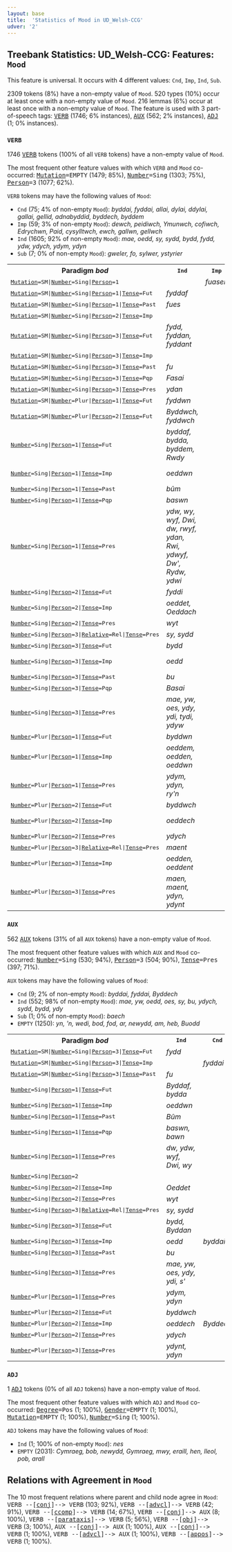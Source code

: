 ```yaml
---
layout: base
title:  'Statistics of Mood in UD_Welsh-CCG'
udver: '2'
---
```


## Treebank Statistics: UD_Welsh-CCG: Features: `Mood`

This feature is universal.
It occurs with 4 different values: `Cnd`, `Imp`, `Ind`, `Sub`.

2309 tokens (8%) have a non-empty value of `Mood`.
520 types (10%) occur at least once with a non-empty value of `Mood`.
216 lemmas (6%) occur at least once with a non-empty value of `Mood`.
The feature is used with 3 part-of-speech tags: <tt><a href="cy_ccg-pos-VERB.html">VERB</a></tt> (1746; 6% instances), <tt><a href="cy_ccg-pos-AUX.html">AUX</a></tt> (562; 2% instances), <tt><a href="cy_ccg-pos-ADJ.html">ADJ</a></tt> (1; 0% instances).

### `VERB`

1746 <tt><a href="cy_ccg-pos-VERB.html">VERB</a></tt> tokens (100% of all `VERB` tokens) have a non-empty value of `Mood`.

The most frequent other feature values with which `VERB` and `Mood` co-occurred: <tt><a href="cy_ccg-feat-Mutation.html">Mutation</a></tt><tt>=EMPTY</tt> (1479; 85%), <tt><a href="cy_ccg-feat-Number.html">Number</a></tt><tt>=Sing</tt> (1303; 75%), <tt><a href="cy_ccg-feat-Person.html">Person</a></tt><tt>=3</tt> (1077; 62%).

`VERB` tokens may have the following values of `Mood`:

* `Cnd` (75; 4% of non-empty `Mood`): <em>byddai, fyddai, allai, dylai, ddylai, gallai, gellid, adnabyddid, byddech, byddem</em>
* `Imp` (59; 3% of non-empty `Mood`): <em>dewch, peidiwch, Ymunwch, cofiwch, Edrychwn, Paid, cysylltwch, ewch, gallwn, gellwch</em>
* `Ind` (1605; 92% of non-empty `Mood`): <em>mae, oedd, sy, sydd, bydd, fydd, ydw, ydych, ydym, ydyn</em>
* `Sub` (7; 0% of non-empty `Mood`): <em>gweler, fo, sylwer, ystyrier</em>

<table>
  <tr><th>Paradigm <i>bod</i></th><th><tt>Ind</tt></th><th><tt>Imp</tt></th><th><tt>Cnd</tt></th><th><tt>Sub</tt></th></tr>
  <tr><td><tt><tt><a href="cy_ccg-feat-Mutation.html">Mutation</a></tt><tt>=SM</tt>|<tt><a href="cy_ccg-feat-Number.html">Number</a></tt><tt>=Sing</tt>|<tt><a href="cy_ccg-feat-Person.html">Person</a></tt><tt>=1</tt></tt></td><td></td><td><em>fuasen</em></td><td></td><td></td></tr>
  <tr><td><tt><tt><a href="cy_ccg-feat-Mutation.html">Mutation</a></tt><tt>=SM</tt>|<tt><a href="cy_ccg-feat-Number.html">Number</a></tt><tt>=Sing</tt>|<tt><a href="cy_ccg-feat-Person.html">Person</a></tt><tt>=1</tt>|<tt><a href="cy_ccg-feat-Tense.html">Tense</a></tt><tt>=Fut</tt></tt></td><td><em>fyddaf</em></td><td></td><td></td><td></td></tr>
  <tr><td><tt><tt><a href="cy_ccg-feat-Mutation.html">Mutation</a></tt><tt>=SM</tt>|<tt><a href="cy_ccg-feat-Number.html">Number</a></tt><tt>=Sing</tt>|<tt><a href="cy_ccg-feat-Person.html">Person</a></tt><tt>=1</tt>|<tt><a href="cy_ccg-feat-Tense.html">Tense</a></tt><tt>=Past</tt></tt></td><td><em>fues</em></td><td></td><td></td><td></td></tr>
  <tr><td><tt><tt><a href="cy_ccg-feat-Mutation.html">Mutation</a></tt><tt>=SM</tt>|<tt><a href="cy_ccg-feat-Number.html">Number</a></tt><tt>=Sing</tt>|<tt><a href="cy_ccg-feat-Person.html">Person</a></tt><tt>=2</tt>|<tt><a href="cy_ccg-feat-Tense.html">Tense</a></tt><tt>=Imp</tt></tt></td><td></td><td></td><td><em>fyddet</em></td><td></td></tr>
  <tr><td><tt><tt><a href="cy_ccg-feat-Mutation.html">Mutation</a></tt><tt>=SM</tt>|<tt><a href="cy_ccg-feat-Number.html">Number</a></tt><tt>=Sing</tt>|<tt><a href="cy_ccg-feat-Person.html">Person</a></tt><tt>=3</tt>|<tt><a href="cy_ccg-feat-Tense.html">Tense</a></tt><tt>=Fut</tt></tt></td><td><em>fydd, fyddan, fyddant</em></td><td></td><td></td><td></td></tr>
  <tr><td><tt><tt><a href="cy_ccg-feat-Mutation.html">Mutation</a></tt><tt>=SM</tt>|<tt><a href="cy_ccg-feat-Number.html">Number</a></tt><tt>=Sing</tt>|<tt><a href="cy_ccg-feat-Person.html">Person</a></tt><tt>=3</tt>|<tt><a href="cy_ccg-feat-Tense.html">Tense</a></tt><tt>=Imp</tt></tt></td><td></td><td></td><td><em>fyddai</em></td><td></td></tr>
  <tr><td><tt><tt><a href="cy_ccg-feat-Mutation.html">Mutation</a></tt><tt>=SM</tt>|<tt><a href="cy_ccg-feat-Number.html">Number</a></tt><tt>=Sing</tt>|<tt><a href="cy_ccg-feat-Person.html">Person</a></tt><tt>=3</tt>|<tt><a href="cy_ccg-feat-Tense.html">Tense</a></tt><tt>=Past</tt></tt></td><td><em>fu</em></td><td></td><td></td><td></td></tr>
  <tr><td><tt><tt><a href="cy_ccg-feat-Mutation.html">Mutation</a></tt><tt>=SM</tt>|<tt><a href="cy_ccg-feat-Number.html">Number</a></tt><tt>=Sing</tt>|<tt><a href="cy_ccg-feat-Person.html">Person</a></tt><tt>=3</tt>|<tt><a href="cy_ccg-feat-Tense.html">Tense</a></tt><tt>=Pqp</tt></tt></td><td><em>Fasai</em></td><td></td><td></td><td></td></tr>
  <tr><td><tt><tt><a href="cy_ccg-feat-Mutation.html">Mutation</a></tt><tt>=SM</tt>|<tt><a href="cy_ccg-feat-Number.html">Number</a></tt><tt>=Sing</tt>|<tt><a href="cy_ccg-feat-Person.html">Person</a></tt><tt>=3</tt>|<tt><a href="cy_ccg-feat-Tense.html">Tense</a></tt><tt>=Pres</tt></tt></td><td><em>ydan</em></td><td></td><td></td><td><em>fo</em></td></tr>
  <tr><td><tt><tt><a href="cy_ccg-feat-Mutation.html">Mutation</a></tt><tt>=SM</tt>|<tt><a href="cy_ccg-feat-Number.html">Number</a></tt><tt>=Plur</tt>|<tt><a href="cy_ccg-feat-Person.html">Person</a></tt><tt>=1</tt>|<tt><a href="cy_ccg-feat-Tense.html">Tense</a></tt><tt>=Fut</tt></tt></td><td><em>fyddwn</em></td><td></td><td></td><td></td></tr>
  <tr><td><tt><tt><a href="cy_ccg-feat-Mutation.html">Mutation</a></tt><tt>=SM</tt>|<tt><a href="cy_ccg-feat-Number.html">Number</a></tt><tt>=Plur</tt>|<tt><a href="cy_ccg-feat-Person.html">Person</a></tt><tt>=2</tt>|<tt><a href="cy_ccg-feat-Tense.html">Tense</a></tt><tt>=Fut</tt></tt></td><td><em>Byddwch, fyddwch</em></td><td></td><td></td><td></td></tr>
  <tr><td><tt><tt><a href="cy_ccg-feat-Number.html">Number</a></tt><tt>=Sing</tt>|<tt><a href="cy_ccg-feat-Person.html">Person</a></tt><tt>=1</tt>|<tt><a href="cy_ccg-feat-Tense.html">Tense</a></tt><tt>=Fut</tt></tt></td><td><em>byddaf, bydda, byddem, Rwdy</em></td><td></td><td></td><td></td></tr>
  <tr><td><tt><tt><a href="cy_ccg-feat-Number.html">Number</a></tt><tt>=Sing</tt>|<tt><a href="cy_ccg-feat-Person.html">Person</a></tt><tt>=1</tt>|<tt><a href="cy_ccg-feat-Tense.html">Tense</a></tt><tt>=Imp</tt></tt></td><td><em>oeddwn</em></td><td></td><td><em>byddwn, fydden</em></td><td></td></tr>
  <tr><td><tt><tt><a href="cy_ccg-feat-Number.html">Number</a></tt><tt>=Sing</tt>|<tt><a href="cy_ccg-feat-Person.html">Person</a></tt><tt>=1</tt>|<tt><a href="cy_ccg-feat-Tense.html">Tense</a></tt><tt>=Past</tt></tt></td><td><em>bûm</em></td><td></td><td></td><td></td></tr>
  <tr><td><tt><tt><a href="cy_ccg-feat-Number.html">Number</a></tt><tt>=Sing</tt>|<tt><a href="cy_ccg-feat-Person.html">Person</a></tt><tt>=1</tt>|<tt><a href="cy_ccg-feat-Tense.html">Tense</a></tt><tt>=Pqp</tt></tt></td><td><em>baswn</em></td><td></td><td></td><td></td></tr>
  <tr><td><tt><tt><a href="cy_ccg-feat-Number.html">Number</a></tt><tt>=Sing</tt>|<tt><a href="cy_ccg-feat-Person.html">Person</a></tt><tt>=1</tt>|<tt><a href="cy_ccg-feat-Tense.html">Tense</a></tt><tt>=Pres</tt></tt></td><td><em>ydw, wy, wyf, Dwi, dw, rwyf, ydan, Rwi, ydwyf, Dw', Rydw, ydwi</em></td><td></td><td></td><td></td></tr>
  <tr><td><tt><tt><a href="cy_ccg-feat-Number.html">Number</a></tt><tt>=Sing</tt>|<tt><a href="cy_ccg-feat-Person.html">Person</a></tt><tt>=2</tt>|<tt><a href="cy_ccg-feat-Tense.html">Tense</a></tt><tt>=Fut</tt></tt></td><td><em>fyddi</em></td><td></td><td></td><td></td></tr>
  <tr><td><tt><tt><a href="cy_ccg-feat-Number.html">Number</a></tt><tt>=Sing</tt>|<tt><a href="cy_ccg-feat-Person.html">Person</a></tt><tt>=2</tt>|<tt><a href="cy_ccg-feat-Tense.html">Tense</a></tt><tt>=Imp</tt></tt></td><td><em>oeddet, Oeddach</em></td><td></td><td></td><td></td></tr>
  <tr><td><tt><tt><a href="cy_ccg-feat-Number.html">Number</a></tt><tt>=Sing</tt>|<tt><a href="cy_ccg-feat-Person.html">Person</a></tt><tt>=2</tt>|<tt><a href="cy_ccg-feat-Tense.html">Tense</a></tt><tt>=Pres</tt></tt></td><td><em>wyt</em></td><td></td><td></td><td></td></tr>
  <tr><td><tt><tt><a href="cy_ccg-feat-Number.html">Number</a></tt><tt>=Sing</tt>|<tt><a href="cy_ccg-feat-Person.html">Person</a></tt><tt>=3</tt>|<tt><a href="cy_ccg-feat-Relative.html">Relative</a></tt><tt>=Rel</tt>|<tt><a href="cy_ccg-feat-Tense.html">Tense</a></tt><tt>=Pres</tt></tt></td><td><em>sy, sydd</em></td><td></td><td></td><td></td></tr>
  <tr><td><tt><tt><a href="cy_ccg-feat-Number.html">Number</a></tt><tt>=Sing</tt>|<tt><a href="cy_ccg-feat-Person.html">Person</a></tt><tt>=3</tt>|<tt><a href="cy_ccg-feat-Tense.html">Tense</a></tt><tt>=Fut</tt></tt></td><td><em>bydd</em></td><td></td><td></td><td></td></tr>
  <tr><td><tt><tt><a href="cy_ccg-feat-Number.html">Number</a></tt><tt>=Sing</tt>|<tt><a href="cy_ccg-feat-Person.html">Person</a></tt><tt>=3</tt>|<tt><a href="cy_ccg-feat-Tense.html">Tense</a></tt><tt>=Imp</tt></tt></td><td><em>oedd</em></td><td></td><td><em>byddai, fyddai</em></td><td></td></tr>
  <tr><td><tt><tt><a href="cy_ccg-feat-Number.html">Number</a></tt><tt>=Sing</tt>|<tt><a href="cy_ccg-feat-Person.html">Person</a></tt><tt>=3</tt>|<tt><a href="cy_ccg-feat-Tense.html">Tense</a></tt><tt>=Past</tt></tt></td><td><em>bu</em></td><td></td><td></td><td></td></tr>
  <tr><td><tt><tt><a href="cy_ccg-feat-Number.html">Number</a></tt><tt>=Sing</tt>|<tt><a href="cy_ccg-feat-Person.html">Person</a></tt><tt>=3</tt>|<tt><a href="cy_ccg-feat-Tense.html">Tense</a></tt><tt>=Pqp</tt></tt></td><td><em>Basai</em></td><td></td><td></td><td></td></tr>
  <tr><td><tt><tt><a href="cy_ccg-feat-Number.html">Number</a></tt><tt>=Sing</tt>|<tt><a href="cy_ccg-feat-Person.html">Person</a></tt><tt>=3</tt>|<tt><a href="cy_ccg-feat-Tense.html">Tense</a></tt><tt>=Pres</tt></tt></td><td><em>mae, yw, oes, ydy, ydi, tydi, ydyw</em></td><td></td><td></td><td></td></tr>
  <tr><td><tt><tt><a href="cy_ccg-feat-Number.html">Number</a></tt><tt>=Plur</tt>|<tt><a href="cy_ccg-feat-Person.html">Person</a></tt><tt>=1</tt>|<tt><a href="cy_ccg-feat-Tense.html">Tense</a></tt><tt>=Fut</tt></tt></td><td><em>byddwn</em></td><td></td><td></td><td></td></tr>
  <tr><td><tt><tt><a href="cy_ccg-feat-Number.html">Number</a></tt><tt>=Plur</tt>|<tt><a href="cy_ccg-feat-Person.html">Person</a></tt><tt>=1</tt>|<tt><a href="cy_ccg-feat-Tense.html">Tense</a></tt><tt>=Imp</tt></tt></td><td><em>oeddem, oedden, oeddwn</em></td><td></td><td><em>byddem</em></td><td></td></tr>
  <tr><td><tt><tt><a href="cy_ccg-feat-Number.html">Number</a></tt><tt>=Plur</tt>|<tt><a href="cy_ccg-feat-Person.html">Person</a></tt><tt>=1</tt>|<tt><a href="cy_ccg-feat-Tense.html">Tense</a></tt><tt>=Pres</tt></tt></td><td><em>ydym, ydyn, ry'n</em></td><td></td><td></td><td></td></tr>
  <tr><td><tt><tt><a href="cy_ccg-feat-Number.html">Number</a></tt><tt>=Plur</tt>|<tt><a href="cy_ccg-feat-Person.html">Person</a></tt><tt>=2</tt>|<tt><a href="cy_ccg-feat-Tense.html">Tense</a></tt><tt>=Fut</tt></tt></td><td><em>byddwch</em></td><td></td><td></td><td></td></tr>
  <tr><td><tt><tt><a href="cy_ccg-feat-Number.html">Number</a></tt><tt>=Plur</tt>|<tt><a href="cy_ccg-feat-Person.html">Person</a></tt><tt>=2</tt>|<tt><a href="cy_ccg-feat-Tense.html">Tense</a></tt><tt>=Imp</tt></tt></td><td><em>oeddech</em></td><td></td><td><em>byddech, byddem</em></td><td></td></tr>
  <tr><td><tt><tt><a href="cy_ccg-feat-Number.html">Number</a></tt><tt>=Plur</tt>|<tt><a href="cy_ccg-feat-Person.html">Person</a></tt><tt>=2</tt>|<tt><a href="cy_ccg-feat-Tense.html">Tense</a></tt><tt>=Pres</tt></tt></td><td><em>ydych</em></td><td></td><td></td><td></td></tr>
  <tr><td><tt><tt><a href="cy_ccg-feat-Number.html">Number</a></tt><tt>=Plur</tt>|<tt><a href="cy_ccg-feat-Person.html">Person</a></tt><tt>=3</tt>|<tt><a href="cy_ccg-feat-Relative.html">Relative</a></tt><tt>=Rel</tt>|<tt><a href="cy_ccg-feat-Tense.html">Tense</a></tt><tt>=Pres</tt></tt></td><td><em>maent</em></td><td></td><td></td><td></td></tr>
  <tr><td><tt><tt><a href="cy_ccg-feat-Number.html">Number</a></tt><tt>=Plur</tt>|<tt><a href="cy_ccg-feat-Person.html">Person</a></tt><tt>=3</tt>|<tt><a href="cy_ccg-feat-Tense.html">Tense</a></tt><tt>=Imp</tt></tt></td><td><em>oedden, oeddent</em></td><td></td><td></td><td></td></tr>
  <tr><td><tt><tt><a href="cy_ccg-feat-Number.html">Number</a></tt><tt>=Plur</tt>|<tt><a href="cy_ccg-feat-Person.html">Person</a></tt><tt>=3</tt>|<tt><a href="cy_ccg-feat-Tense.html">Tense</a></tt><tt>=Pres</tt></tt></td><td><em>maen, maent, ydyn, ydynt</em></td><td></td><td></td><td></td></tr>
</table>

### `AUX`

562 <tt><a href="cy_ccg-pos-AUX.html">AUX</a></tt> tokens (31% of all `AUX` tokens) have a non-empty value of `Mood`.

The most frequent other feature values with which `AUX` and `Mood` co-occurred: <tt><a href="cy_ccg-feat-Number.html">Number</a></tt><tt>=Sing</tt> (530; 94%), <tt><a href="cy_ccg-feat-Person.html">Person</a></tt><tt>=3</tt> (504; 90%), <tt><a href="cy_ccg-feat-Tense.html">Tense</a></tt><tt>=Pres</tt> (397; 71%).

`AUX` tokens may have the following values of `Mood`:

* `Cnd` (9; 2% of non-empty `Mood`): <em>byddai, fyddai, Byddech</em>
* `Ind` (552; 98% of non-empty `Mood`): <em>mae, yw, oedd, oes, sy, bu, ydych, sydd, bydd, ydy</em>
* `Sub` (1; 0% of non-empty `Mood`): <em>baech</em>
* `EMPTY` (1250): <em>yn, 'n, wedi, bod, fod, ar, newydd, am, heb, Buodd</em>

<table>
  <tr><th>Paradigm <i>bod</i></th><th><tt>Ind</tt></th><th><tt>Cnd</tt></th><th><tt>Sub</tt></th></tr>
  <tr><td><tt><tt><a href="cy_ccg-feat-Mutation.html">Mutation</a></tt><tt>=SM</tt>|<tt><a href="cy_ccg-feat-Number.html">Number</a></tt><tt>=Sing</tt>|<tt><a href="cy_ccg-feat-Person.html">Person</a></tt><tt>=3</tt>|<tt><a href="cy_ccg-feat-Tense.html">Tense</a></tt><tt>=Fut</tt></tt></td><td><em>fydd</em></td><td></td><td></td></tr>
  <tr><td><tt><tt><a href="cy_ccg-feat-Mutation.html">Mutation</a></tt><tt>=SM</tt>|<tt><a href="cy_ccg-feat-Number.html">Number</a></tt><tt>=Sing</tt>|<tt><a href="cy_ccg-feat-Person.html">Person</a></tt><tt>=3</tt>|<tt><a href="cy_ccg-feat-Tense.html">Tense</a></tt><tt>=Imp</tt></tt></td><td></td><td><em>fyddai</em></td><td></td></tr>
  <tr><td><tt><tt><a href="cy_ccg-feat-Mutation.html">Mutation</a></tt><tt>=SM</tt>|<tt><a href="cy_ccg-feat-Number.html">Number</a></tt><tt>=Sing</tt>|<tt><a href="cy_ccg-feat-Person.html">Person</a></tt><tt>=3</tt>|<tt><a href="cy_ccg-feat-Tense.html">Tense</a></tt><tt>=Past</tt></tt></td><td><em>fu</em></td><td></td><td></td></tr>
  <tr><td><tt><tt><a href="cy_ccg-feat-Number.html">Number</a></tt><tt>=Sing</tt>|<tt><a href="cy_ccg-feat-Person.html">Person</a></tt><tt>=1</tt>|<tt><a href="cy_ccg-feat-Tense.html">Tense</a></tt><tt>=Fut</tt></tt></td><td><em>Byddaf, bydda</em></td><td></td><td></td></tr>
  <tr><td><tt><tt><a href="cy_ccg-feat-Number.html">Number</a></tt><tt>=Sing</tt>|<tt><a href="cy_ccg-feat-Person.html">Person</a></tt><tt>=1</tt>|<tt><a href="cy_ccg-feat-Tense.html">Tense</a></tt><tt>=Imp</tt></tt></td><td><em>oeddwn</em></td><td></td><td></td></tr>
  <tr><td><tt><tt><a href="cy_ccg-feat-Number.html">Number</a></tt><tt>=Sing</tt>|<tt><a href="cy_ccg-feat-Person.html">Person</a></tt><tt>=1</tt>|<tt><a href="cy_ccg-feat-Tense.html">Tense</a></tt><tt>=Past</tt></tt></td><td><em>Bûm</em></td><td></td><td></td></tr>
  <tr><td><tt><tt><a href="cy_ccg-feat-Number.html">Number</a></tt><tt>=Sing</tt>|<tt><a href="cy_ccg-feat-Person.html">Person</a></tt><tt>=1</tt>|<tt><a href="cy_ccg-feat-Tense.html">Tense</a></tt><tt>=Pqp</tt></tt></td><td><em>baswn, bawn</em></td><td></td><td></td></tr>
  <tr><td><tt><tt><a href="cy_ccg-feat-Number.html">Number</a></tt><tt>=Sing</tt>|<tt><a href="cy_ccg-feat-Person.html">Person</a></tt><tt>=1</tt>|<tt><a href="cy_ccg-feat-Tense.html">Tense</a></tt><tt>=Pres</tt></tt></td><td><em>dw, ydw, wyf, Dwi, wy</em></td><td></td><td></td></tr>
  <tr><td><tt><tt><a href="cy_ccg-feat-Number.html">Number</a></tt><tt>=Sing</tt>|<tt><a href="cy_ccg-feat-Person.html">Person</a></tt><tt>=2</tt></tt></td><td></td><td></td><td><em>baech</em></td></tr>
  <tr><td><tt><tt><a href="cy_ccg-feat-Number.html">Number</a></tt><tt>=Sing</tt>|<tt><a href="cy_ccg-feat-Person.html">Person</a></tt><tt>=2</tt>|<tt><a href="cy_ccg-feat-Tense.html">Tense</a></tt><tt>=Imp</tt></tt></td><td><em>Oeddet</em></td><td></td><td></td></tr>
  <tr><td><tt><tt><a href="cy_ccg-feat-Number.html">Number</a></tt><tt>=Sing</tt>|<tt><a href="cy_ccg-feat-Person.html">Person</a></tt><tt>=2</tt>|<tt><a href="cy_ccg-feat-Tense.html">Tense</a></tt><tt>=Pres</tt></tt></td><td><em>wyt</em></td><td></td><td></td></tr>
  <tr><td><tt><tt><a href="cy_ccg-feat-Number.html">Number</a></tt><tt>=Sing</tt>|<tt><a href="cy_ccg-feat-Person.html">Person</a></tt><tt>=3</tt>|<tt><a href="cy_ccg-feat-Relative.html">Relative</a></tt><tt>=Rel</tt>|<tt><a href="cy_ccg-feat-Tense.html">Tense</a></tt><tt>=Pres</tt></tt></td><td><em>sy, sydd</em></td><td></td><td></td></tr>
  <tr><td><tt><tt><a href="cy_ccg-feat-Number.html">Number</a></tt><tt>=Sing</tt>|<tt><a href="cy_ccg-feat-Person.html">Person</a></tt><tt>=3</tt>|<tt><a href="cy_ccg-feat-Tense.html">Tense</a></tt><tt>=Fut</tt></tt></td><td><em>bydd, Byddan</em></td><td></td><td></td></tr>
  <tr><td><tt><tt><a href="cy_ccg-feat-Number.html">Number</a></tt><tt>=Sing</tt>|<tt><a href="cy_ccg-feat-Person.html">Person</a></tt><tt>=3</tt>|<tt><a href="cy_ccg-feat-Tense.html">Tense</a></tt><tt>=Imp</tt></tt></td><td><em>oedd</em></td><td><em>byddai</em></td><td></td></tr>
  <tr><td><tt><tt><a href="cy_ccg-feat-Number.html">Number</a></tt><tt>=Sing</tt>|<tt><a href="cy_ccg-feat-Person.html">Person</a></tt><tt>=3</tt>|<tt><a href="cy_ccg-feat-Tense.html">Tense</a></tt><tt>=Past</tt></tt></td><td><em>bu</em></td><td></td><td></td></tr>
  <tr><td><tt><tt><a href="cy_ccg-feat-Number.html">Number</a></tt><tt>=Sing</tt>|<tt><a href="cy_ccg-feat-Person.html">Person</a></tt><tt>=3</tt>|<tt><a href="cy_ccg-feat-Tense.html">Tense</a></tt><tt>=Pres</tt></tt></td><td><em>mae, yw, oes, ydy, ydi, s'</em></td><td></td><td></td></tr>
  <tr><td><tt><tt><a href="cy_ccg-feat-Number.html">Number</a></tt><tt>=Plur</tt>|<tt><a href="cy_ccg-feat-Person.html">Person</a></tt><tt>=1</tt>|<tt><a href="cy_ccg-feat-Tense.html">Tense</a></tt><tt>=Pres</tt></tt></td><td><em>ydym, ydyn</em></td><td></td><td></td></tr>
  <tr><td><tt><tt><a href="cy_ccg-feat-Number.html">Number</a></tt><tt>=Plur</tt>|<tt><a href="cy_ccg-feat-Person.html">Person</a></tt><tt>=2</tt>|<tt><a href="cy_ccg-feat-Tense.html">Tense</a></tt><tt>=Fut</tt></tt></td><td><em>byddwch</em></td><td></td><td></td></tr>
  <tr><td><tt><tt><a href="cy_ccg-feat-Number.html">Number</a></tt><tt>=Plur</tt>|<tt><a href="cy_ccg-feat-Person.html">Person</a></tt><tt>=2</tt>|<tt><a href="cy_ccg-feat-Tense.html">Tense</a></tt><tt>=Imp</tt></tt></td><td><em>oeddech</em></td><td><em>Byddech</em></td><td></td></tr>
  <tr><td><tt><tt><a href="cy_ccg-feat-Number.html">Number</a></tt><tt>=Plur</tt>|<tt><a href="cy_ccg-feat-Person.html">Person</a></tt><tt>=2</tt>|<tt><a href="cy_ccg-feat-Tense.html">Tense</a></tt><tt>=Pres</tt></tt></td><td><em>ydych</em></td><td></td><td></td></tr>
  <tr><td><tt><tt><a href="cy_ccg-feat-Number.html">Number</a></tt><tt>=Plur</tt>|<tt><a href="cy_ccg-feat-Person.html">Person</a></tt><tt>=3</tt>|<tt><a href="cy_ccg-feat-Tense.html">Tense</a></tt><tt>=Pres</tt></tt></td><td><em>ydynt, ydyn</em></td><td></td><td></td></tr>
</table>

### `ADJ`

1 <tt><a href="cy_ccg-pos-ADJ.html">ADJ</a></tt> tokens (0% of all `ADJ` tokens) have a non-empty value of `Mood`.

The most frequent other feature values with which `ADJ` and `Mood` co-occurred: <tt><a href="cy_ccg-feat-Degree.html">Degree</a></tt><tt>=Pos</tt> (1; 100%), <tt><a href="cy_ccg-feat-Gender.html">Gender</a></tt><tt>=EMPTY</tt> (1; 100%), <tt><a href="cy_ccg-feat-Mutation.html">Mutation</a></tt><tt>=EMPTY</tt> (1; 100%), <tt><a href="cy_ccg-feat-Number.html">Number</a></tt><tt>=Sing</tt> (1; 100%).

`ADJ` tokens may have the following values of `Mood`:

* `Ind` (1; 100% of non-empty `Mood`): <em>nes</em>
* `EMPTY` (2031): <em>Cymraeg, bob, newydd, Gymraeg, mwy, eraill, hen, lleol, pob, arall</em>

## Relations with Agreement in `Mood`

The 10 most frequent relations where parent and child node agree in `Mood`:
<tt>VERB --[<tt><a href="cy_ccg-dep-conj.html">conj</a></tt>]--> VERB</tt> (103; 92%),
<tt>VERB --[<tt><a href="cy_ccg-dep-advcl.html">advcl</a></tt>]--> VERB</tt> (42; 91%),
<tt>VERB --[<tt><a href="cy_ccg-dep-ccomp.html">ccomp</a></tt>]--> VERB</tt> (14; 67%),
<tt>VERB --[<tt><a href="cy_ccg-dep-conj.html">conj</a></tt>]--> AUX</tt> (8; 100%),
<tt>VERB --[<tt><a href="cy_ccg-dep-parataxis.html">parataxis</a></tt>]--> VERB</tt> (5; 56%),
<tt>VERB --[<tt><a href="cy_ccg-dep-obj.html">obj</a></tt>]--> VERB</tt> (3; 100%),
<tt>AUX --[<tt><a href="cy_ccg-dep-conj.html">conj</a></tt>]--> AUX</tt> (1; 100%),
<tt>AUX --[<tt><a href="cy_ccg-dep-conj.html">conj</a></tt>]--> VERB</tt> (1; 100%),
<tt>VERB --[<tt><a href="cy_ccg-dep-advcl.html">advcl</a></tt>]--> AUX</tt> (1; 100%),
<tt>VERB --[<tt><a href="cy_ccg-dep-appos.html">appos</a></tt>]--> VERB</tt> (1; 100%).

